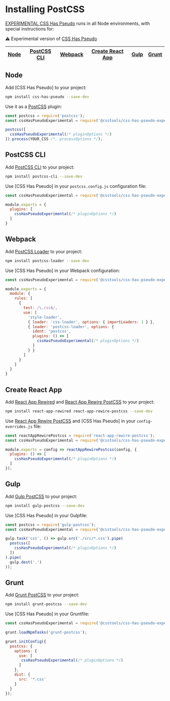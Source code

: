 # Installing PostCSS

[EXPERIMENTAL CSS Has Pseudo] runs in all Node environments, with special instructions for:

⚠️ Experimental version of [CSS Has Pseudo](https://github.com/csstools/postcss-plugins/tree/main/plugins/css-has-pseudo)

| [Node](#node) | [PostCSS CLI](#postcss-cli) | [Webpack](#webpack) | [Create React App](#create-react-app) | [Gulp](#gulp) | [Grunt](#grunt) |
| --- | --- | --- | --- | --- | --- |

## Node

Add [CSS Has Pseudo] to your project:

```bash
npm install css-has-pseudo --save-dev
```

Use it as a [PostCSS] plugin:

```js
const postcss = require('postcss');
const cssHasPseudoExperimental = require('@csstools/css-has-pseudo-experimental');

postcss([
  cssHasPseudoExperimental(/* pluginOptions */)
]).process(YOUR_CSS /*, processOptions */);
```

## PostCSS CLI

Add [PostCSS CLI] to your project:

```bash
npm install postcss-cli --save-dev
```

Use [CSS Has Pseudo] in your `postcss.config.js` configuration file:

```js
const cssHasPseudoExperimental = require('@csstools/css-has-pseudo-experimental');

module.exports = {
  plugins: [
    cssHasPseudoExperimental(/* pluginOptions */)
  ]
}
```

## Webpack

Add [PostCSS Loader] to your project:

```bash
npm install postcss-loader --save-dev
```

Use [CSS Has Pseudo] in your Webpack configuration:

```js
const cssHasPseudoExperimental = require('@csstools/css-has-pseudo-experimental');

module.exports = {
  module: {
    rules: [
      {
        test: /\.css$/,
        use: [
          'style-loader',
          { loader: 'css-loader', options: { importLoaders: 1 } },
          { loader: 'postcss-loader', options: {
            ident: 'postcss',
            plugins: () => [
              cssHasPseudoExperimental(/* pluginOptions */)
            ]
          } }
        ]
      }
    ]
  }
}
```

## Create React App

Add [React App Rewired] and [React App Rewire PostCSS] to your project:

```bash
npm install react-app-rewired react-app-rewire-postcss --save-dev
```

Use [React App Rewire PostCSS] and [CSS Has Pseudo] in your
`config-overrides.js`
file:

```js
const reactAppRewirePostcss = require('react-app-rewire-postcss');
const cssHasPseudoExperimental = require('@csstools/css-has-pseudo-experimental');

module.exports = config => reactAppRewirePostcss(config, {
  plugins: () => [
    cssHasPseudoExperimental(/* pluginOptions */)
  ]
});
```

## Gulp

Add [Gulp PostCSS] to your project:

```bash
npm install gulp-postcss --save-dev
```

Use [CSS Has Pseudo] in your Gulpfile:

```js
const postcss = require('gulp-postcss');
const cssHasPseudoExperimental = require('@csstools/css-has-pseudo-experimental');

gulp.task('css', () => gulp.src('./src/*.css').pipe(
  postcss([
    cssHasPseudoExperimental(/* pluginOptions */)
  ])
).pipe(
  gulp.dest('.')
));
```

## Grunt

Add [Grunt PostCSS] to your project:

```bash
npm install grunt-postcss --save-dev
```

Use [CSS Has Pseudo] in your Gruntfile:

```js
const cssHasPseudoExperimental = require('@csstools/css-has-pseudo-experimental');

grunt.loadNpmTasks('grunt-postcss');

grunt.initConfig({
  postcss: {
    options: {
      use: [
       cssHasPseudoExperimental(/* pluginOptions */)
      ]
    },
    dist: {
      src: '*.css'
    }
  }
});
```

[EXPERIMENTAL CSS Has Pseudo]: https://github.com/csstools/postcss-plugins/tree/main/experimental/css-has-pseudo
[Gulp PostCSS]: https://github.com/postcss/gulp-postcss
[Grunt PostCSS]: https://github.com/nDmitry/grunt-postcss
[PostCSS]: https://github.com/postcss/postcss
[PostCSS CLI]: https://github.com/postcss/postcss-cli
[PostCSS Loader]: https://github.com/postcss/postcss-loader
[React App Rewire PostCSS]: https://github.com/csstools/react-app-rewire-postcss
[React App Rewired]: https://github.com/timarney/react-app-rewired
